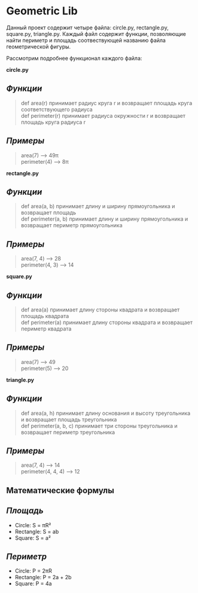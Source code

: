 # Geometric Lib

Данный проект содержит четыре файла: circle.py, rectangle.py, square.py, triangle.py. Каждый файл содержит функции, позволяющие найти периметр и площадь соотвествующей названию файла геометрической фигуры.

Рассмотрим подробнее функционал каждого файла:

**circle.py**

## *Функции*

> def area(r) принимает радиус круга r и возвращает площадь круга соответствующего радиуса<br>
> def perimeter(r) принимает радиуса окружности r и возвращает площадь круга радиуса r

## *Примеры*

> area(7) --> 49π<br>
> perimeter(4) --> 8π

**rectangle.py**

## *Функции*

> def area(a, b) принимает длину и ширину прямоугольника и возвращает площадь<br>
> def perimeter(a, b) принимает длину и ширину прямоугольника и возвращает периметр прямоугольника

## *Примеры*

> area(7, 4) --> 28<br>
> perimeter(4, 3) --> 14

**square.py**

## *Функции*

> def area(a) принимает длину стороны квадрата и возвращает площадь квадрата<br>
> def perimeter(a) принимает длину стороны квадрата и возвращает периметр квадрата

## *Примеры*

> area(7) --> 49<br>
> perimeter(5) --> 20

**triangle.py**

## *Функции*

> def area(a, h) принимает длину основания и высоту треугольника и возвращает площадь треугольника<br>
> def perimeter(a, b, c) принимает три стороны треугольника и возвращает периметр треугольника

## *Примеры*

> area(7, 4) --> 14<br>
> perimeter(4, 4, 4) --> 12

## Математические формулы
## *Площадь*
- Circle: S = πR²<br>
- Rectangle: S = ab<br>
- Square: S = a²<br>

## *Периметр*
- Circle: P = 2πR<br>
- Rectangle: P = 2a + 2b<br>
- Square: P = 4a<br>
